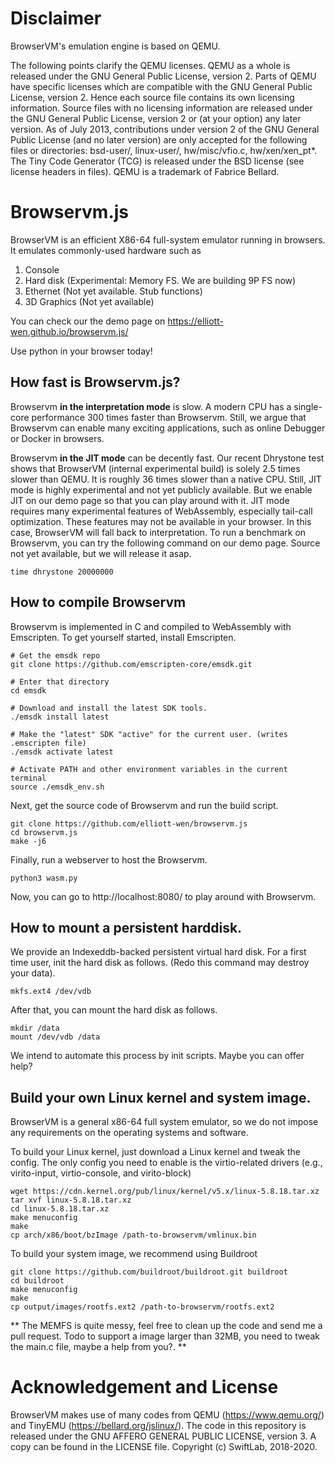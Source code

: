 # Disclaimer
BrowserVM's emulation engine is based on QEMU.

The following points clarify the QEMU licenses.
QEMU as a whole is released under the GNU General Public License, version 2.
Parts of QEMU have specific licenses which are compatible with the GNU General Public License, version 2. 
Hence each source file contains its own licensing information.
Source files with no licensing information are released under the GNU General Public License, version 2 or (at your option) any later version.
As of July 2013, contributions under version 2 of the GNU General Public License (and no later version) are only accepted for the following files or directories: bsd-user/, linux-user/, hw/misc/vfio.c, hw/xen/xen_pt*.
The Tiny Code Generator (TCG) is released under the BSD license (see license headers in files).
QEMU is a trademark of Fabrice Bellard.

# Browservm.js
BrowserVM is an efficient X86-64 full-system emulator running in browsers. It emulates commonly-used hardware such as
1. Console
2. Hard disk (Experimental: Memory FS. We are building 9P FS now)
3. Ethernet (Not yet available. Stub functions)
4. 3D Graphics (Not yet available)

You can check our the demo page on https://elliott-wen.github.io/browservm.js/

Use python in your browser today!

## How fast is Browservm.js?
Browservm **in the interpretation mode** is slow. A modern CPU has a single-core performance 300 times faster than Browservm.
Still, we argue that Browservm can enable many exciting applications, such as online Debugger or Docker in browsers.

Browservm **in the JIT mode** can be decently fast. 
Our recent Dhrystone test shows that BrowserVM (internal experimental build) is solely 2.5 times slower than QEMU. It is roughly 36 times slower than a native CPU.
Still, JIT mode is highly experimental and not yet publicly available. But we enable JIT on our demo page so that you can play around with it. 
JIT mode requires many experimental features of WebAssembly, especially tail-call optimization. 
These features may not be available in your browser. In this case, BrowserVM will fall back to interpretation.
To run a benchmark on Browservm, you can try the following command on our demo page. Source not yet available, but we will release it asap. 
```
time dhrystone 20000000
```

## How to compile Browservm
Browservm is implemented in C and compiled to WebAssembly with Emscripten. 
To get yourself started, install Emscripten.
```
# Get the emsdk repo
git clone https://github.com/emscripten-core/emsdk.git

# Enter that directory
cd emsdk

# Download and install the latest SDK tools.
./emsdk install latest

# Make the "latest" SDK "active" for the current user. (writes .emscripten file)
./emsdk activate latest

# Activate PATH and other environment variables in the current terminal
source ./emsdk_env.sh
```

Next, get the source code of Browservm and run the build script.
```
git clone https://github.com/elliott-wen/browservm.js
cd browservm.js
make -j6
```

Finally, run a webserver to host the Browservm.
```
python3 wasm.py
```

Now, you can go to http://localhost:8080/ to play around with Browservm.

## How to mount a persistent harddisk.
We provide an Indexeddb-backed persistent virtual hard disk. 
For a first time user, init the hard disk as follows. (Redo this command may destroy your data).
```
mkfs.ext4 /dev/vdb
```
After that, you can mount the hard disk as follows.
```
mkdir /data
mount /dev/vdb /data
```
We intend to automate this process by init scripts. Maybe you can offer help?

## Build your own Linux kernel and system image.
BrowserVM is a general x86-64 full system emulator, so we do not impose any requirements on the operating systems and software.

To build your Linux kernel, just download a Linux kernel and tweak the config. 
The only config you need to enable is the virtio-related drivers (e.g., virito-input, virtio-console, and virito-block)
```
wget https://cdn.kernel.org/pub/linux/kernel/v5.x/linux-5.8.18.tar.xz
tar xvf linux-5.8.18.tar.xz
cd linux-5.8.18.tar.xz
make menuconfig
make
cp arch/x86/boot/bzImage /path-to-browservm/vmlinux.bin
```

To build your system image, we recommend using Buildroot
```
git clone https://github.com/buildroot/buildroot.git buildroot
cd buildroot
make menuconfig
make
cp output/images/rootfs.ext2 /path-to-browservm/rootfs.ext2
```
**
The MEMFS is quite messy, feel free to clean up the code and send me a pull request.
Todo to support a image larger than 32MB, you need to tweak the main.c file, maybe a help from you?. **

# Acknowledgement and License
BrowserVM makes use of many codes from QEMU (https://www.qemu.org/) and TinyEMU (https://bellard.org/jslinux/).
The code in this repository is released under the GNU AFFERO GENERAL PUBLIC LICENSE, version 3. A copy can be found in the LICENSE file. Copyright (c) SwiftLab, 2018-2020.

